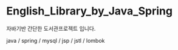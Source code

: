 # English_Library_by_Java_Spring
자바기반 간단한 도서관프로젝트 입니다.

java / spring / mysql / jsp / jstl / lombok
